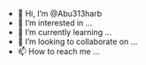 - 👋 Hi, I’m @Abu313harb
- 👀 I’m interested in ...
- 🌱 I’m currently learning ...
- 💞️ I’m looking to collaborate on ...
- 📫 How to reach me ...

<!---
Abu313harb/Abu313harb is a ✨ special ✨ repository because its `README.md` (this file) appears on your GitHub profile.
You can click the Preview link to take a look at your changes.
--->
